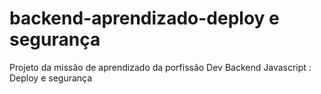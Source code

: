 # backend-aprendizado-deploy e segurança
Projeto da missão de aprendizado da porfissão Dev Backend Javascript : Deploy e segurança
